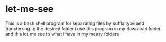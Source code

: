 # let-me-see
This is a bash shell program for separating files by suffix type and transferring to the desired folder
i use this program in my download folder and this let me see to what i have in my messy folders
